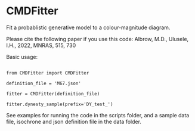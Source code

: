 # CMDFitter
Fit a probablistic generative model to a colour-magnitude diagram.

Please cite the following paper if you use this code:
  Albrow, M.D., Ulusele, I.H., 2022, MNRAS, 515, 730


Basic usage:

```

from CMDFitter import CMDFitter

definition_file = 'M67.json'

fitter = CMDFitter(definition_file)

fitter.dynesty_sample(prefix='DY_test_')

```

See examples for running the code in the scripts folder, and a sample data file, isochrone and json definition file in the data folder.


 




  
